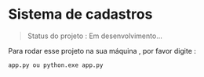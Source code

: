 <h1> Sistema de cadastros</h1>

> Status do projeto : Em desenvolvimento...

Para rodar esse projeto na sua máquina , por favor digite : 

```
app.py ou python.exe app.py
```
